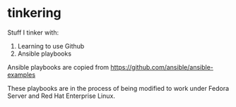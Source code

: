 # tinkering
Stuff I tinker with:

1. Learning to use Github 
2. Ansible playbooks

Ansible playbooks are copied from https://github.com/ansible/ansible-examples 

These playbooks are in the process of being modified to work under Fedora Server and Red Hat Enterprise Linux.
